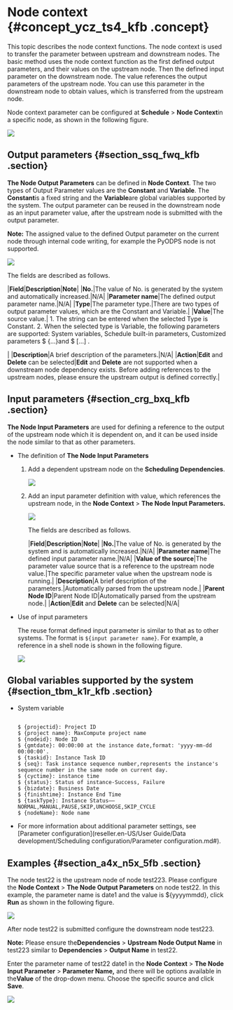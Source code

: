 # Node context {#concept_ycz_ts4_kfb .concept}

This topic describes the node context functions. The node context is used to transfer the parameter between upstream and downstream nodes. The basic method uses the node context function as the first defined output parameters, and their values on the upstream node. Then the defined input parameter on the downstream node. The value references the output parameters of the upstream node. You can use this parameter in the downstream node to obtain values, which is transferred from the upstream node.

Node context parameter can be configured at **Schedule** \> **Node Context**in a specific node, as shown in the following figure.

![](http://static-aliyun-doc.oss-cn-hangzhou.aliyuncs.com/assets/img/22783/155253290913560_en-US.png)

## Output parameters {#section_ssq_fwq_kfb .section}

**The Node Output Parameters** can be defined in **Node Context**. The two types of Output Parameter values are the **Constant** and **Variable**. The **Constant**is a fixed string and the **Variable**are global variables supported by the system. The output parameter can be reused in the downstream node as an input parameter value, after the upstream node is submitted with the output parameter.

**Note:** The assigned value to the defined Output parameter on the current node through internal code writing, for example the PyODPS node is not supported.

![](http://static-aliyun-doc.oss-cn-hangzhou.aliyuncs.com/assets/img/22783/155253290913561_en-US.png)

The fields are described as follows.

|**Field**|**Description**|**Note**|
|**No.**|The value of No. is generated by the system and automatically increased.|N/A|
|**Parameter name**|The defined output parameter name.|N/A|
|**Type**|The parameter type.|There are two types of output parameter values, which are the Constant and Variable.|
|**Value**|The source value.| 1.  The string can be entered when the selected Type is Constant.
2.  When the selected type is Variable, the following parameters are supported: System variables, Schedule built-in parameters, Customized parameters $ \{...\}and $ \[…\] .

 |
|**Description**|A brief description of the parameters.|N/A|
|**Action**|**Edit** and **Delete** can be selected|**Edit** and **Delete** are not supported when a downstream node dependency exists. Before adding references to the upstream nodes, please ensure the upstream output is defined correctly.|

## Input parameters {#section_crg_bxq_kfb .section}

**The Node Input Parameters** are used for defining a reference to the output of the upstream node which it is dependent on, and it can be used inside the node similar to that as other parameters.

-   The definition of **The Node Input Parameters**
    1.  Add a dependent upstream node on the **Scheduling Dependencies**.

        ![](http://static-aliyun-doc.oss-cn-hangzhou.aliyuncs.com/assets/img/22783/155253291013562_en-US.png)

    2.  Add an input parameter definition with value, which references the upstream node, in the **Node Context** \> **The Node Input Parameters.**

        ![](http://static-aliyun-doc.oss-cn-hangzhou.aliyuncs.com/assets/img/22783/155253291013563_en-US.png)

        The fields are described as follows.

        |**Field**|**Description**|**Note**|
        |**No.**|The value of No. is generated by the system and is automatically increased.|N/A|
        |**Parameter name**|The defined input parameter name.|N/A|
        |**Value of the source**|The parameter value source that is a reference to the upstream node value.|The specific parameter value when the upstream node is running.|
        |**Description**|A brief description of the parameters.|Automatically parsed from the upstream node.|
        |**Parent Node ID**|Parent Node ID|Automatically parsed from the upstream node.|
        |**Action**|**Edit** and **Delete** can be selected|N/A|

-   Use of input parameters

    The reuse format defined input parameter is similar to that as to other systems. The format is `${input parameter name}`. For example, a reference in a shell node is shown in the following figure.

    ![](http://static-aliyun-doc.oss-cn-hangzhou.aliyuncs.com/assets/img/22783/155253291013564_en-US.png)


## Global variables supported by the system {#section_tbm_k1r_kfb .section}

-   System variable

    ```
    
    $ {projectid}: Project ID
    $ {project name}: MaxCompute project name
    $ {nodeid}: Node ID
    $ {gmtdate}: 00:00:00 at the instance date,format: 'yyyy-mm-dd 00:00:00'.
    $ {taskid}: Instance Task ID
    $ {seq}: Task instance sequence number,represents the instance's sequence number in the same node on current day.
    $ {cyctime}: instance time
    $ {status}: Status of instance-Success, Failure
    $ {bizdate}: Business Date
    $ {finishtime}: Instance End Time
    $ {taskType}: Instance Status——NORMAL,MANUAL,PAUSE,SKIP,UNCHOOSE,SKIP_CYCLE
    $ {nodeName}: Node name
    
    ```

-   For more information about additional parameter settings, see [Parameter configuration](reseller.en-US/User Guide/Data development/Scheduling configuration/Parameter configuration.md#).

## Examples {#section_a4x_n5x_5fb .section}

The node test22 is the upstream node of node test223. Please configure the **Node Context** \> **The Node Output Parameters** on node test22. In this example, the parameter name is date1 and the value is $\{yyyymmdd\}, click **Run** as shown in the following figure.

![](http://static-aliyun-doc.oss-cn-hangzhou.aliyuncs.com/assets/img/22783/155253291032180_en-US.png)

After node test22 is submitted configure the downstream node test223.

**Note:** Please ensure the**Dependencies** \> **Upstream Node Output Name** in test223 similar to **Dependencies** \> **Output Name** in test22.

Enter the parameter name of test22 date1 in the **Node Context** \> **The Node Input Parameter** \> **Parameter Name,** and there will be options available in the**Value** of the drop-down menu. Choose the specific source and click **Save**.

![](http://static-aliyun-doc.oss-cn-hangzhou.aliyuncs.com/assets/img/22783/155253291032181_en-US.png)


